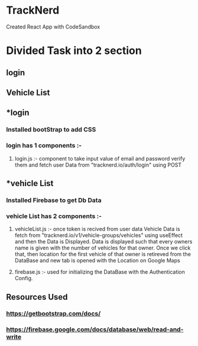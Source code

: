 # TrackNerd
Created React App with CodeSandbox

# Divided Task into 2 section
## login
## Vehicle List

## *login
### Installed bootStrap to add CSS
### login has 1 components :-
1. login.js :- component to take input value of email and password verify them and fetch user Data from "tracknerd.io/auth/login" using POST 


## *vehicle List
### Installed Firebase to get Db Data
### vehicle List has 2 components :-

1. vehicleList.js :- once token is recived from user data Vehicle Data is fetch from "tracknerd.io/v1/vehicle-groups/vehicles" using useEffect and then the Data is Displayed. Data is displayed such that every owners name is given with the number of vehicles for that owner. Once we click that, then location for the first vehicle of that owner is retireved from the DataBase and new tab is opened with the Location on Google Maps 

2. firebase.js :- used for initializing the DataBase with the Authentication Config.

## Resources Used
### https://getbootstrap.com/docs/
### https://firebase.google.com/docs/database/web/read-and-write
